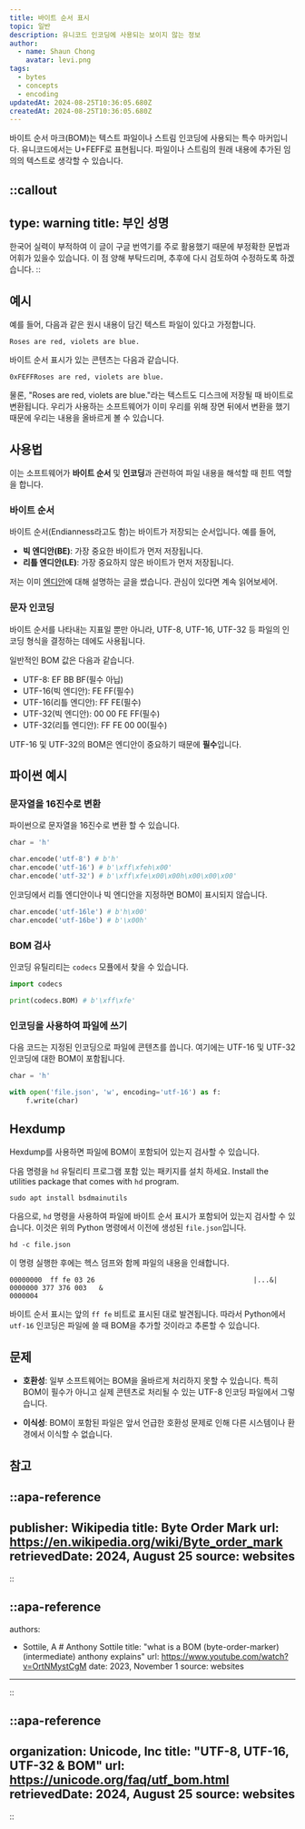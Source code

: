 ```yaml
---
title: 바이트 순서 표시
topic: 일반
description: 유니코드 인코딩에 사용되는 보이지 않는 정보
author:
  - name: Shaun Chong
    avatar: levi.png
tags:
  - bytes
  - concepts
  - encoding
updatedAt: 2024-08-25T10:36:05.680Z
createdAt: 2024-08-25T10:36:05.680Z
---
```


바이트 순서 마크(BOM)는 텍스트 파일이나 스트림 인코딩에 사용되는 특수 마커입니다. 유니코드에서는 U+FEFF로 표현됩니다. 파일이나 스트림의 원래 내용에 추가된 임의의 텍스트로 생각할 수 있습니다.

<!--more-->

<!-- prettier-ignore-start -->
::callout
---
type: warning
title: 부인 성명
---
한국어 실력이 부적하여 이 글이 구글 번역기를 주로 활용했기 때문에 부정확한 문법과 어휘가 있을수 있습니다. 이 점 양해 부탁드리며, 추후에 다시 검토하여 수정하도록 하겠습니다.
::
<!-- prettier-ignore-end -->

## 예시

예를 들어, 다음과 같은 원시 내용이 담긴 텍스트 파일이 있다고 가정합니다.

```
Roses are red, violets are blue.
```

바이트 순서 표시가 있는 콘텐츠는 다음과 같습니다.

```
0xFEFFRoses are red, violets are blue.
```

물론, "Roses are red, violets are blue."라는 텍스트도 디스크에 저장될 때 바이트로 변환됩니다. 우리가 사용하는 소프트웨어가 이미 우리를 위해 장면 뒤에서 변환을 했기 때문에 우리는 내용을 올바르게 볼 수 있습니다.

## 사용법

이는 소프트웨어가 **바이트 순서** 및 **인코딩**과 관련하여 파일 내용을 해석할 때 힌트 역할을 합니다.

### 바이트 순서

바이트 순서(Endianness라고도 함)는 바이트가 저장되는 순서입니다. 예를 들어,

- **빅 엔디안(BE)**: 가장 중요한 바이트가 먼저 저장됩니다.
- **리틀 엔디안(LE)**: 가장 중요하지 않은 바이트가 먼저 저장됩니다.

저는 이미 [엔디안](/articles/general/endianness)에 대해 설명하는 글을 썼습니다. 관심이 있다면 계속 읽어보세어.

### 문자 인코딩

바이트 순서를 나타내는 지표일 뿐만 아니라, UTF-8, UTF-16, UTF-32 등 파일의 인코딩 형식을 결정하는 데에도 사용됩니다.

일반적인 BOM 값은 다음과 같습니다.

- UTF-8: EF BB BF(필수 아닙)
- UTF-16(빅 엔디안): FE FF(필수)
- UTF-16(리틀 엔디안): FF FE(필수)
- UTF-32(빅 엔디안): 00 00 FE FF(필수)
- UTF-32(리틀 엔디안): FF FE 00 00(필수)

UTF-16 및 UTF-32의 BOM은 엔디안이 중요하기 때문에 **필수**입니다.

## 파이썬 예시

### 문자열을 16진수로 변환

파이썬으로 문자열을 16진수로 변환 할 수 있습니다.

```python
char = 'h'

char.encode('utf-8') # b'h'
char.encode('utf-16') # b'\xff\xfeh\x00'
char.encode('utf-32') # b'\xff\xfe\x00\x00h\x00\x00\x00'
```

인코딩에서 리틀 엔디안이나 빅 엔디안을 지정하면 BOM이 표시되지 않습니다.

```python
char.encode('utf-16le') # b'h\x00'
char.encode('utf-16be') # b'\x00h'
```

### BOM 검사

인코딩 유틸리티는 `codecs` 모퓰에서 찾을 수 있습니다.

```python
import codecs

print(codecs.BOM) # b'\xff\xfe'
```

### 인코딩을 사용하여 파일에 쓰기

다음 코드는 지정된 인코딩으로 파일에 콘텐츠를 씁니다. 여기에는 UTF-16 및 UTF-32 인코딩에 대한 BOM이 포함됩니다.

```python
char = 'h'

with open('file.json', 'w', encoding='utf-16') as f:
	f.write(char)
```

## Hexdump

Hexdump를 사용하면 파일에 BOM이 포함되어 있는지 검사할 수 있습니다.

다음 명령을 `hd` 유틸리티 프로그램 포함 있는 패키지를 설치 하세요.
Install the utilities package that comes with `hd` program.

```
sudo apt install bsdmainutils
```

다음으로, `hd` 명령을 사용하여 파일에 바이트 순서 표시가 포함되어 있는지 검사할 수 있습니다. 이것은 위의 Python 명령에서 이전에 생성된 `file.json`입니다.

```
hd -c file.json
```

이 명령 실행한 후에는 헥스 덤프와 함께 파일의 내용을 인쇄합니다.

```
00000000  ff fe 03 26                                       |...&|
0000000 377 376 003   &
0000004
```

바이트 순서 표시는 앞의 `ff fe` 비트로 표시된 대로 발견됩니다. 따라서 Python에서 `utf-16` 인코딩은 파일에 쓸 때 BOM을 추가할 것이라고 추론할 수 있습니다.

## 문제

- **호환성**: 일부 소프트웨어는 BOM을 올바르게 처리하지 못할 수 있습니다. 특히 BOM이 필수가 아니고 실제 콘텐츠로 처리될 수 있는 UTF-8 인코딩 파일에서 그렇습니다.

- **이식성**: BOM이 포함된 파일은 앞서 언급한 호환성 문제로 인해 다른 시스템이나 환경에서 이식할 수 없습니다.

## 참고

<!-- prettier-ignore-start -->
::apa-reference
---
publisher: Wikipedia
title: Byte Order Mark
url: https://en.wikipedia.org/wiki/Byte_order_mark
retrievedDate: 2024, August 25
source: websites
---
::

::apa-reference
---
authors:
 - Sottile, A # Anthony Sottile
title: "what is a BOM (byte-order-marker) (intermediate) anthony explains"
url: https://www.youtube.com/watch?v=OrtNMystCgM
date: 2023, November 1
source: websites
---
::

::apa-reference
---
organization: Unicode, Inc
title: "UTF-8, UTF-16, UTF-32 & BOM"
url: https://unicode.org/faq/utf_bom.html
retrievedDate: 2024, August 25
source: websites
---
::
<!-- prettier-ignore-end -->
